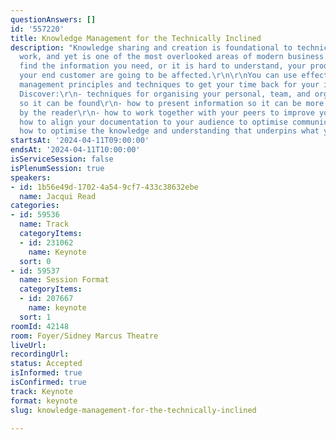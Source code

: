 ```yaml
---
questionAnswers: []
id: '557220'
title: Knowledge Management for the Technically Inclined
description: "Knowledge sharing and creation is foundational to technical professionals'
  work, and yet is one of the most overlooked areas of modern business. When you cannot
  find the information you need, or it is hard to understand, your productivity and
  your end customer are going to be affected.\r\n\r\nYou can use effective knowledge
  management principles and techniques to get your time back for your important work.
  Discover:\r\n- techniques for organising your personal, team, and organisation knowledge
  so it can be found\r\n- how to present information so it can be more easily consumed
  by the reader\r\n- how to work together with your peers to improve your documentation\r\n-
  how to align your documentation to your audience to optimise communication\r\n\r\nLearn
  how to optimise the knowledge and understanding that underpins what you do."
startsAt: '2024-04-11T09:00:00'
endsAt: '2024-04-11T10:00:00'
isServiceSession: false
isPlenumSession: true
speakers:
- id: 1b56e49d-1702-4a54-9cf7-433c38632ebe
  name: Jacqui Read
categories:
- id: 59536
  name: Track
  categoryItems:
  - id: 231062
    name: Keynote
  sort: 0
- id: 59537
  name: Session Format
  categoryItems:
  - id: 207667
    name: keynote
  sort: 1
roomId: 42148
room: Foyer/Sidney Marcus Theatre
liveUrl: 
recordingUrl: 
status: Accepted
isInformed: true
isConfirmed: true
track: Keynote
format: keynote
slug: knowledge-management-for-the-technically-inclined

---
```

